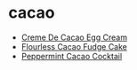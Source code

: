 # cacao

 * [Creme De Cacao Egg Cream](index/c/creme-de-cacao-egg-cream-200783.json)
 * [Flourless Cacao Fudge Cake](index/f/flourless-cacao-fudge-cake.json)
 * [Peppermint Cacao Cocktail](index/p/peppermint-cacao-cocktail-236673.json)
